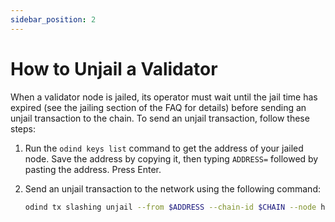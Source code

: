 ```yaml
---
sidebar_position: 2
---
```


# How to Unjail a Validator

When a validator node is jailed, its operator must wait until the jail time has expired (see the jailing section of the FAQ for details) before sending an unjail transaction to the chain. To send an unjail transaction, follow these steps:

1. Run the `odind keys list` command to get the address of your jailed node. Save the address by copying it, then typing `ADDRESS=` followed by pasting the address. Press Enter.

2. Send an unjail transaction to the network using the following command:

    ```sh
    odind tx slashing unjail --from $ADDRESS --chain-id $CHAIN --node https://rpc.odinprotocol.io
    ```